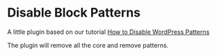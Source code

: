 # Disable Block Patterns
A little plugin based on our tutorial [How to Disable WordPress Patterns](https://www.wpexplorer.com/how-to-disable-wordpress-gutenberg-block-patterns/)

The plugin will remove all the core and remove patterns.
